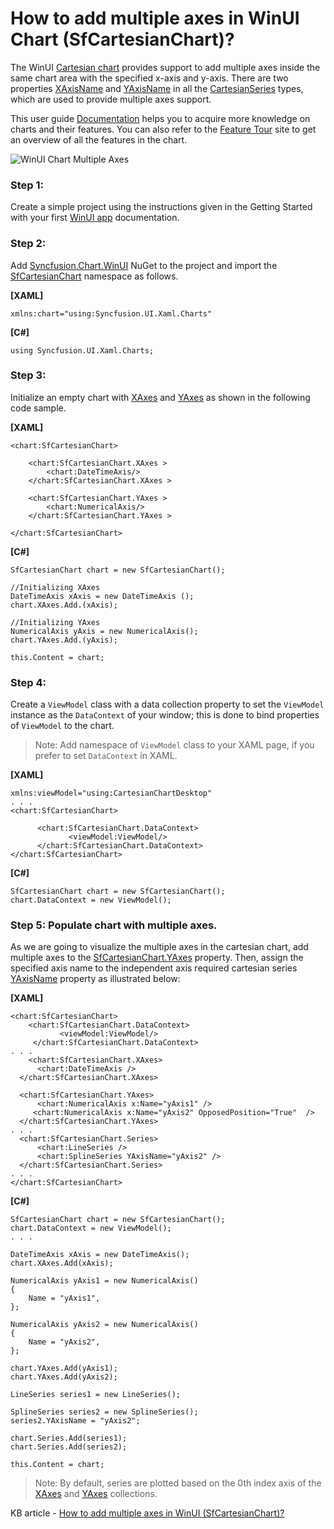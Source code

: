 # How to add multiple axes in WinUI Chart (SfCartesianChart)?

The WinUI [Cartesian chart](https://help.syncfusion.com/cr/winui/Syncfusion.UI.Xaml.Charts.SfCartesianChart.html) provides support to add multiple axes inside the same chart area with the specified x-axis and y-axis. There are two properties [XAxisName](https://help.syncfusion.com/cr/winui/Syncfusion.UI.Xaml.Charts.CartesianSeries.html#Syncfusion_UI_Xaml_Charts_CartesianSeries_XAxisName) and [YAxisName](https://help.syncfusion.com/cr/winui/Syncfusion.UI.Xaml.Charts.CartesianSeries.html#Syncfusion_UI_Xaml_Charts_CartesianSeries_YAxisName) in all the [CartesianSeries](https://help.syncfusion.com/cr/winui/Syncfusion.UI.Xaml.Charts.CartesianSeries.html) types, which are used to provide multiple axes support.

This user guide [Documentation](https://help.syncfusion.com/winui/cartesian-charts/getting-started) helps you to acquire more knowledge on charts and their features. You can also refer to the [Feature Tour](https://www.syncfusion.com/winui-controls/charts) site to get an overview of all the features in the chart.

![WinUI Chart Multiple Axes](https://user-images.githubusercontent.com/61832185/176182402-3f4b05ca-8869-4d30-b4c6-e38c4a5dc114.png)

### Step 1: 
Create a simple project using the instructions given in the Getting Started with your first [WinUI app](https://docs.microsoft.com/en-us/windows/apps/winui/winui3/create-your-first-winui3-app?tabs=csharp) documentation.

### Step 2: 
Add [Syncfusion.Chart.WinUI](https://www.nuget.org/packages/Syncfusion.Chart.WinUI/) NuGet to the project and import the [SfCartesianChart]((https://help.syncfusion.com/cr/winui/Syncfusion.UI.Xaml.Charts.SfCartesianChart.html)) namespace as follows.

**[XAML]**
```
xmlns:chart="using:Syncfusion.UI.Xaml.Charts"
```
**[C#]**
```
using Syncfusion.UI.Xaml.Charts;
```
### Step 3: 
Initialize an empty chart with [XAxes](https://help.syncfusion.com/cr/winui/Syncfusion.UI.Xaml.Charts.SfCartesianChart.html#Syncfusion_UI_Xaml_Charts_SfCartesianChart_XAxes) and [YAxes](https://help.syncfusion.com/cr/winui/Syncfusion.UI.Xaml.Charts.SfCartesianChart.html#Syncfusion_UI_Xaml_Charts_SfCartesianChart_YAxes) as shown in the following code sample.

**[XAML]**
```
<chart:SfCartesianChart>

    <chart:SfCartesianChart.XAxes >
        <chart:DateTimeAxis/>
    </chart:SfCartesianChart.XAxes >

    <chart:SfCartesianChart.YAxes >
        <chart:NumericalAxis/>
    </chart:SfCartesianChart.YAxes >

</chart:SfCartesianChart>

```
**[C#]**
```
SfCartesianChart chart = new SfCartesianChart();

//Initializing XAxes
DateTimeAxis xAxis = new DateTimeAxis ();
chart.XAxes.Add.(xAxis);

//Initializing YAxes
NumericalAxis yAxis = new NumericalAxis();
chart.YAxes.Add.(yAxis);

this.Content = chart;
```
### Step 4: 
Create a `ViewModel` class with a data collection property to set the `ViewModel` instance as the `DataContext` of your window; this is done to bind properties of `ViewModel` to the chart.

> Note: Add namespace of `ViewModel` class to your XAML page, if you prefer to set `DataContext` in XAML.

**[XAML]**
```
xmlns:viewModel="using:CartesianChartDesktop"
. . .
<chart:SfCartesianChart>

      <chart:SfCartesianChart.DataContext>
             <viewModel:ViewModel/>
      </chart:SfCartesianChart.DataContext>
</chart:SfCartesianChart>
```
**[C#]**
```
SfCartesianChart chart = new SfCartesianChart();
chart.DataContext = new ViewModel();
```
### Step 5: Populate chart with multiple axes.

As we are going to visualize the multiple axes in the cartesian chart, add multiple axes to the [SfCartesianChart.YAxes](https://help.syncfusion.com/cr/winui/Syncfusion.UI.Xaml.Charts.SfCartesianChart.html#Syncfusion_UI_Xaml_Charts_SfCartesianChart_YAxes) property.  Then, assign the specified axis name to the independent axis required cartesian series [YAxisName](https://help.syncfusion.com/cr/winui/Syncfusion.UI.Xaml.Charts.CartesianSeries.html#Syncfusion_UI_Xaml_Charts_CartesianSeries_YAxisName) property as illustrated below:

**[XAML]**
```
<chart:SfCartesianChart>
    <chart:SfCartesianChart.DataContext>
           <viewModel:ViewModel/>
     </chart:SfCartesianChart.DataContext>
. . .
    <chart:SfCartesianChart.XAxes>
      <chart:DateTimeAxis />
  </chart:SfCartesianChart.XAxes>

  <chart:SfCartesianChart.YAxes>
      <chart:NumericalAxis x:Name="yAxis1" />
     <chart:NumericalAxis x:Name="yAxis2" OpposedPosition="True"  />
  </chart:SfCartesianChart.YAxes>
. . .
  <chart:SfCartesianChart.Series>
      <chart:LineSeries />
      <chart:SplineSeries YAxisName="yAxis2" />
  </chart:SfCartesianChart.Series>
. . .
</chart:SfCartesianChart>
```
**[C#]**
```
SfCartesianChart chart = new SfCartesianChart();
chart.DataContext = new ViewModel();
. . .

DateTimeAxis xAxis = new DateTimeAxis();
chart.XAxes.Add(xAxis);

NumericalAxis yAxis1 = new NumericalAxis()
{
	Name = "yAxis1",
};

NumericalAxis yAxis2 = new NumericalAxis()
{
	Name = "yAxis2",
};

chart.YAxes.Add(yAxis1);
chart.YAxes.Add(yAxis2);

LineSeries series1 = new LineSeries();

SplineSeries series2 = new SplineSeries();
series2.YAxisName = "yAxis2";

chart.Series.Add(series1);
chart.Series.Add(series2);

this.Content = chart;
``` 
> Note: By default, series are plotted based on the 0th index axis of the [XAxes](https://help.syncfusion.com/cr/winui/Syncfusion.UI.Xaml.Charts.SfCartesianChart.html#Syncfusion_UI_Xaml_Charts_SfCartesianChart_XAxes) and [YAxes](https://help.syncfusion.com/cr/winui/Syncfusion.UI.Xaml.Charts.SfCartesianChart.html#Syncfusion_UI_Xaml_Charts_SfCartesianChart_YAxes) collections.

KB article - [How to add multiple axes in WinUI (SfCartesianChart)?](https://www.syncfusion.com/kb/13615/how-to-add-multiple-axes-in-winui-chart-sfcartesianchart)
